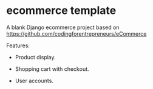 # ecommerce template

A blank Django ecommerce project based on 
https://github.com/codingforentrepreneurs/eCommerce


Features: 

* Product display.

* Shopping cart with checkout.

* User accounts.

